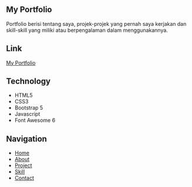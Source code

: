 ## My Portfolio
Portfolio berisi tentang saya, projek-projek yang pernah saya kerjakan dan skill-skill yang miliki atau berpengalaman dalam menggunakannya.

## Link
[My Portfolio](https://putragstn.github.io/)

## Technology
* HTML5
* CSS3
* Bootstrap 5
* Javascript
* Font Awesome 6

## Navigation
* [Home](https://putragstn.github.io/#home)
* [About](https://putragstn.github.io/#about)
* [Project](https://putragstn.github.io/#my-projects)
* [Skill](https://putragstn.github.io/#my-skill)
* [Contact](https://putragstn.github.io/#contact)
